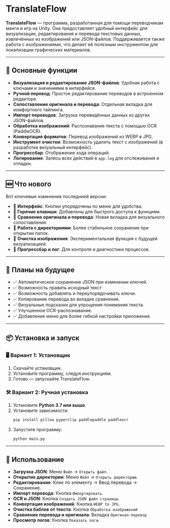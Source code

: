 
# TranslateFlow

**TranslateFlow** — программа, разработанная для помощи переводчикам манги и игр на Unity. Она предоставляет удобный интерфейс для визуализации, редактирования и перевода текстовых данных, извлечённых из изображений или JSON-файлов. Поддерживается также работа с изображениями, что делает её полезным инструментом для локализации графических материалов.

---

## 🚀 Основные функции

- **Визуализация и редактирование JSON-файлов**: Удобная работа с ключами и значениями в интерфейсе.
- **Ручной перевод**: Простое редактирование переводов в встроенном редакторе.
- **Сопоставление оригинала и перевода**: Отдельная вкладка для комфортного тайпинга.
- **Импорт переводов**: Загрузка переведённых данных из других JSON-файлов.
- **Обработка изображений**: Распознавание текста с помощью OCR (PaddleOCR).
- **Конвертация форматов**: Перевод изображений из WEBP в JPG.
- **Инструмент очистки**: Возможность удалить текст с изображений (в разработке визуальный интерфейс).
- **Прогрессбар**: Отображение хода операций.
- **Логирование**: Запись всех действий в `app.log` для отслеживания и отладки.

---

## 🆕 Что нового

Вот ключевые изменения последнией версии:

- 🔹 **Интерфейс**: Кнопки упорядочены по меню для удобства.
- 🔹 **Горячие клавиши**: Добавлены для быстрого доступа к функциям.
- 🔹 **Сравнение оригинала и перевода**: Новая вкладка для визуального сопоставления.
- 🔹 **Работа с директориями**: Более стабильное сохранение при открытии папок.
- 🔹 **Очистка изображения**: Экспериментальная функция с будущей визуализацией.
- 🔹 **Прогрессбар и лог**: Для контроля и диагностики процессов.

---

## 🔮 Планы на будущее

- ✅ Автоматическое сохранение JSON при изменении ключей.
- ✅ Возможность править исходный текст
- ✅ Возможность добавлять и переупорядочивать ключи.
- ✅ Копирование перевода во вкладке сравнения.
- ✅ Визуальные подсказки для упрощения понимания текста.
- ✅ Улучшенное OCR-распознавание.
- ✅ Добавление меню для более гибкой настройки приложения.

---

## 📦 Установка и запуск

### 🖥️ Вариант 1: Установщик

1. Скачайте установщик.
2. Установите программу, следуя инструкциям.
3. Готово — запускайте TranslateFlow.

### 🛠️ Вариант 2: Ручная установка

1. Установите **Python 3.7 или выше**.
2. Установите зависимости:
   ```bash
   pip install pillow pyperclip paddlepaddle paddleocr
   ```
3. Запустите программу:
   ```bash
   python main.py
   ```

---

## 🧩 Использование

- **Загрузка JSON**: Меню `Файл` → `Открыть файл`.
- **Открытие директории**: Меню `Файл` → `Открыть директорию`.
- **Редактирование**: Клик по элементу → Ввод перевода → Сохранение.
- **Импорт перевода**: Кнопка `Импортировать`.
- **OCR и JSON**: Кнопка `Создать JSON файл страницы`.
- **Конвертация изображений**: Кнопка `WEBP to JPG`.
- **Очистка баблов от текста**: Кнопка `Обработка изображений`
- **Сравнение перевода и оригинала**: Вкладка `Оригинал-перевод`
- **Просмотр логов**: Кнопка `Показать логи`.
